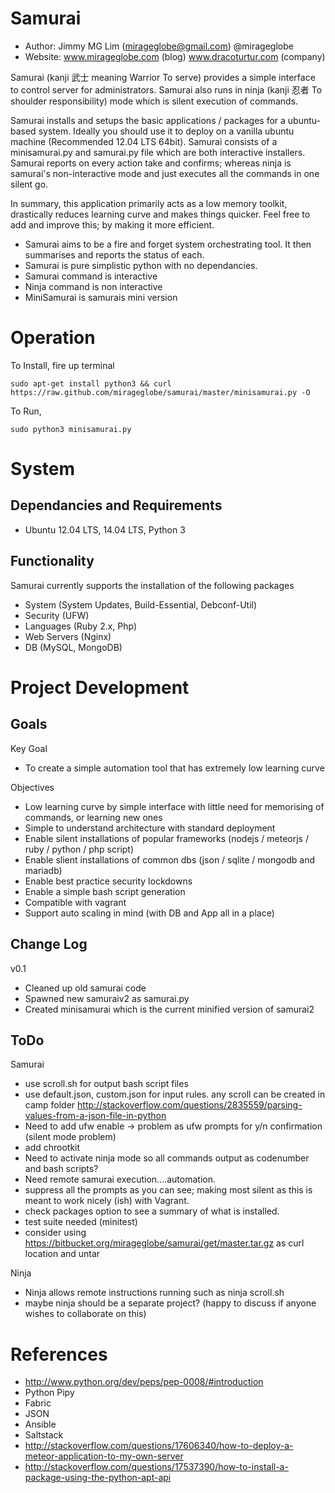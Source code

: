 Samurai
================================================

- Author: Jimmy MG Lim (mirageglobe@gmail.com) @mirageglobe
- Website: www.mirageglobe.com (blog) www.dracoturtur.com (company)

Samurai (kanji 武士 meaning Warrior To serve) provides a simple interface to control server for administrators. Samurai also runs in ninja (kanji 忍者 To shoulder responsibility) mode which is silent execution of commands.

Samurai installs and setups the basic applications / packages for a ubuntu-based system. Ideally you should use it to deploy on a vanilla ubuntu machine (Recommended 12.04 LTS 64bit). Samurai consists of a minisamurai.py and samurai.py file which are both interactive installers. Samurai reports on every action take and confirms; whereas ninja is samurai's non-interactive mode and just executes all the commands in one silent go.

In summary, this application primarily acts as a low memory toolkit, drastically reduces learning curve and makes things quicker. Feel free to add and improve this; by making it more efficient.

- Samurai aims to be a fire and forget system orchestrating tool. It then summarises and reports the status of each.
- Samurai is pure simplistic python with no dependancies.
- Samurai command is interactive
- Ninja command is non interactive
- MiniSamurai is samurais mini version


Operation
================================================

To Install, fire up terminal

	sudo apt-get install python3 && curl https://raw.github.com/mirageglobe/samurai/master/minisamurai.py -O


To Run,

	sudo python3 minisamurai.py


System
================================================

Dependancies and Requirements
------------------------------------------------

- Ubuntu 12.04 LTS, 14.04 LTS, Python 3


Functionality
------------------------------------------------
Samurai currently supports the installation of the following packages

- System (System Updates, Build-Essential, Debconf-Util)
- Security (UFW)
- Languages (Ruby 2.x, Php)
- Web Servers (Nginx)
- DB (MySQL, MongoDB)


Project Development
================================================

Goals
------------------------------------------------

Key Goal

- To create a simple automation tool that has extremely low learning curve

Objectives

- Low learning curve by simple interface with little need for memorising of commands, or learning new ones
- Simple to understand architecture with standard deployment
- Enable silent installations of popular frameworks (nodejs / meteorjs / ruby / python / php script)
- Enable slient installations of common dbs (json / sqlite / mongodb and mariadb)
- Enable best practice security lockdowns 
- Enable a simple bash script generation
- Compatible with vagrant
- Support auto scaling in mind (with DB and App all in a place)


Change Log
------------------------------------------------
v0.1
- Cleaned up old samurai code
- Spawned new samuraiv2 as samurai.py
- Created minisamurai which is the current minified version of samurai2 


ToDo
------------------------------------------------

Samurai 

- use scroll.sh for output bash script files
- use default.json, custom.json for input rules. any scroll can be created in camp folder http://stackoverflow.com/questions/2835559/parsing-values-from-a-json-file-in-python
- Need to add ufw enable -> problem as ufw prompts for y/n confirmation (silent mode problem)
- add chrootkit
- Need to activate ninja mode so all commands output as codenumber and bash scripts? 
- Need remote samurai execution....automation. 
- suppress all the prompts as you can see; making most silent as this is meant to work nicely (ish) with Vagrant.
- check packages option to see a summary of what is installed.
- test suite needed (minitest)
- consider using https://bitbucket.org/mirageglobe/samurai/get/master.tar.gz as curl location and untar

Ninja

- Ninja allows remote instructions running such as ninja scroll.sh <remote host>
- maybe ninja should be a separate project? (happy to discuss if anyone wishes to collaborate on this)


References
================================================

- http://www.python.org/dev/peps/pep-0008/#introduction
- Python Pipy
- Fabric
- JSON
- Ansible
- Saltstack
- http://stackoverflow.com/questions/17606340/how-to-deploy-a-meteor-application-to-my-own-server
- http://stackoverflow.com/questions/17537390/how-to-install-a-package-using-the-python-apt-api
